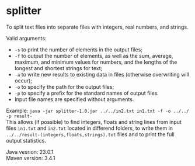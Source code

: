 # splitter

To split text files into separate files with integers, real numbers, and strings.<br/>

Valid arguments:
* `-s`  to print the number of elements in the output files; <br/>
* `-f`  to output the number of elements, as well as the sum, average, maximum, and minimum values ​​for numbers, and the lengths of the longest and shortest strings for text; <br/>
* `-a`  to write new results to existing data in files (otherwise overwriting will occur); <br/>
* `-o`  to specify the path for the output files; <br/>
* `-p`  to specify a prefix for the standard names of output files. <br/>
* Input file names are specified without arguments. <br/>

Example:  `java -jar splitter-1.0.jar ../../in2.txt in1.txt -f -o ../../ -p result-` <br/>
This allows (if possible) to find integers, floats and string lines from input files `in1.txt` and `in2.txt` located in differend folders, to write them in `../../result-(integers,floats,strings).txt` files and to print the full output statistics. <br/>

Java vesrion: 23.0.1 <br/>
Maven version: 3.4.1 <br/>

